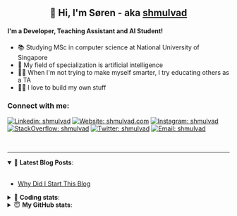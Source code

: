 <h2 align="center">
	👋 Hi, I'm Søren - aka <a href="https://shmulvad.com">shmulvad</a>
</h2>

#### I'm a Developer, Teaching Assistant and AI Student!
- 📚 Studying MSc in computer science at National University of Singapore
- 🧠 My field of specialization is artificial intelligence
- 👨‍🏫 When I'm not trying to make myself smarter, I try educating others as a TA
- 👨‍💻 I love to build my own stuff

### Connect with me:

[![Linkedin: shmulvad](https://img.shields.io/badge/shmulvad-blue?style=flat&logo=Linkedin&logoColor=white)][linkedin]
[![Website: shmulvad.com](https://img.shields.io/badge/shmulvad.com-47CCCC?&style=flat&logo=Google-Chrome&logoColor=white)][website]
[![Instagram: shmulvad](https://img.shields.io/badge/-@shmulvad-purple?style=flat&logo=Instagram&logoColor=white)][instagram]
[![StackOverflow: shmulvad](https://img.shields.io/badge/shmulvad-FE7A16?style=flat&logo=stack-overflow&logoColor=white)][stackOverflow]
[![Twitter: shmulvad](https://img.shields.io/badge/@shmulvad-1ca0f1?style=flat&logo=twitter&logoColor=white)][twitter]
[![Email: shmulvad](https://img.shields.io/badge/shmulvad-D14836?style=flat&logo=gmail&logoColor=white)][mail]

<br />

---

<details open>
 <summary>📕 <b>Latest Blog Posts</b>: </summary>

<br>

<!-- BLOG-POST-LIST:START -->
- [Why Did I Start This Blog](https://shmulvad.com/blog/why-did-start-this-blog)
<!-- BLOG-POST-LIST:END -->

</details>

<!-- --- -->

<details>
 <summary>🤖 <b>Coding stats</b>: </summary>

<br>

<!--START_SECTION:waka-->
**I'm a Night 🦉** 

```text
🌞 Morning    75 commits     ████░░░░░░░░░░░░░░░░░░░░░   19.08% 
🌆 Daytime    101 commits    ██████░░░░░░░░░░░░░░░░░░░   25.7% 
🌃 Evening    97 commits     ██████░░░░░░░░░░░░░░░░░░░   24.68% 
🌙 Night      120 commits    ███████░░░░░░░░░░░░░░░░░░   30.53%

```


📊 **This Week I Spent My Time On** 

```text
💬 Programming Languages: 
Text                     1 hr 6 mins         ██████████████░░░░░░░░░░░   57.36% 
Other                    39 mins             ████████░░░░░░░░░░░░░░░░░   33.9% 
XML                      6 mins              █░░░░░░░░░░░░░░░░░░░░░░░░   6.05% 
Bash                     2 mins              ░░░░░░░░░░░░░░░░░░░░░░░░░   2.41% 
Python                   0 secs              ░░░░░░░░░░░░░░░░░░░░░░░░░   0.23%

🔥 Editors: 
Sublime Text             1 hr 16 mins        ████████████████░░░░░░░░░   66.1% 
Zsh                      39 mins             ████████░░░░░░░░░░░░░░░░░   33.9%

🐱‍💻 Projects: 
Unknown Project          1 hr 13 mins        ███████████████░░░░░░░░░░   63.42% 
Terminal                 36 mins             ███████░░░░░░░░░░░░░░░░░░   31.41% 
shmulvad.com             2 mins              ░░░░░░░░░░░░░░░░░░░░░░░░░   2.53% 
.zshrc-config            2 mins              ░░░░░░░░░░░░░░░░░░░░░░░░░   2.41% 
treasurer-challenge-shmul0 secs              ░░░░░░░░░░░░░░░░░░░░░░░░░   0.23%

```


<!--END_SECTION:waka-->

</details>

<!-- --- -->

<details>
 <summary>😇 <b>My GitHub stats</b>: </summary>

<br>

<img align="left" alt="shmulvad's Github Stats" src="https://github-readme-stats.vercel.app/api?username=shmulvad&show_icons=true&hide_border=true" />

</details>



[website]: https://shmulvad.com
[twitter]: https://twitter.com/shmulvad
[linkedin]: https://linkedin.com/in/shmulvad
[instagram]: https://instagram.com/shmulvad
[stackOverflow]: https://stackoverflow.com/users/9248793/shmulvad
[mail]: mailto:shmulvad@gmail.com
[github]: https://github.com/shmulvad
